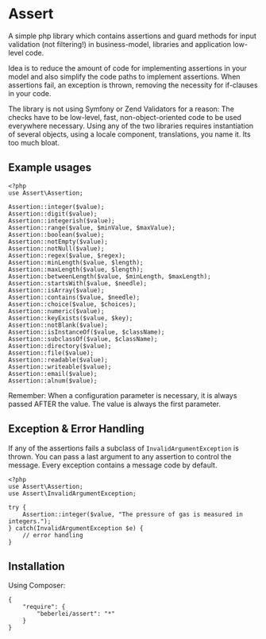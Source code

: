 # Assert

A simple php library which contains assertions and guard methods for input validation (not filtering!) in business-model, libraries and application low-level code.

Idea is to reduce the amount of code for implementing assertions in your model and also simplify the code paths to implement assertions. When assertions fail, an exception is thrown, removing the necessity for if-clauses in your code.

The library is not using Symfony or Zend Validators for a reason: The checks have to be low-level, fast, non-object-oriented code to be used everywhere necessary. Using any of the two libraries requires instantiation of several objects, using a locale component, translations, you name it. Its too much bloat.

## Example usages

    <?php
    use Assert\Assertion;

    Assertion::integer($value);
    Assertion::digit($value);
    Assertion::integerish($value);
    Assertion::range($value, $minValue, $maxValue);
    Assertion::boolean($value);
    Assertion::notEmpty($value);
    Assertion::notNull($value);
    Assertion::regex($value, $regex);
    Assertion::minLength($value, $length);
    Assertion::maxLength($value, $length);
    Assertion::betweenLength($value, $minLength, $maxLength);
    Assertion::startsWith($value, $needle);
    Assertion::isArray($value);
    Assertion::contains($value, $needle);
    Assertion::choice($value, $choices);
    Assertion::numeric($value);
    Assertion::keyExists($value, $key);
    Assertion::notBlank($value);
    Assertion::isInstanceOf($value, $className);
    Assertion::subclassOf($value, $className);
    Assertion::directory($value);
    Assertion::file($value);
    Assertion::readable($value);
    Assertion::writeable($value);
    Assertion::email($value);
    Assertion::alnum($value);

Remember: When a configuration parameter is necessary, it is always passed AFTER the value. The value is always the first parameter.

## Exception & Error Handling

If any of the assertions fails a subclass of `InvalidArgumentException` is thrown. You can pass a last argument to any assertion to control the message. Every exception contains a message code by default.

    <?php
    use Assert\Assertion;
    use Assert\InvalidArgumentException;

    try {
        Assertion::integer($value, "The pressure of gas is measured in integers.");
    } catch(InvalidArgumentException $e) {
        // error handling
    }

## Installation

Using Composer:

    {
        "require": {
            "beberlei/assert": "*"
        }
    }

